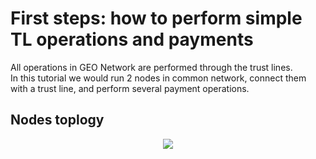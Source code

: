  
# First steps: how to perform simple TL operations and payments

All operations in GEO Network are performed through the trust lines. <br/>
In this tutorial we would run 2 nodes in common network, connect them with a trust line, and perform several payment operations.

## Nodes toplogy

<p align="center">
  <img src="https://github.com/GEO-Protocol/Documentation/blob/master/client/tutorials/1-docker-initialisation/resources/3.png">
</p>
